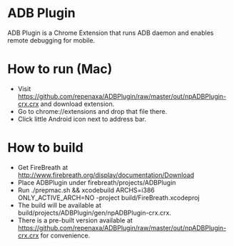 # ADB Plugin

ADB Plugin is a Chrome Extension that runs ADB daemon and enables remote debugging for mobile.

# How to run (Mac)
- Visit https://github.com/repenaxa/ADBPlugin/raw/master/out/npADBPlugin-crx.crx and download extension.
- Go to chrome://extensions and drop that file there.
- Click little Android icon next to address bar.

# How to build
- Get FireBreath at http://www.firebreath.org/display/documentation/Download
- Place ADBPlugin under firebreath/projects/ADBPlugin
- Run ./prepmac.sh && xcodebuild ARCHS=i386 ONLY_ACTIVE_ARCH=NO -project build/FireBreath.xcodeproj
- The build will be available at build/projects/ADBPlugin/gen/npADBPlugin-crx.crx.
- There is a pre-built version available at https://github.com/repenaxa/ADBPlugin/raw/master/out/npADBPlugin-crx.crx for convenience. 
